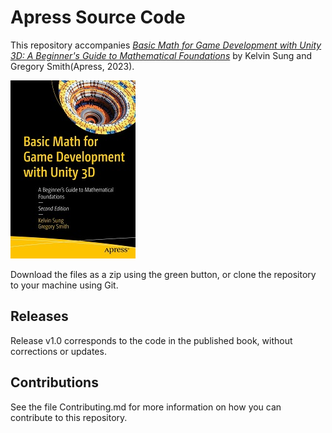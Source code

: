 # Apress Source Code

This repository accompanies [*Basic Math for Game Development with 
Unity 3D: A Beginner's Guide to 
Mathematical Foundations*](https://www.link.springer.com/book/10.1007/978-1-4842-9885-5) by Kelvin Sung and Gregory Smith(Apress, 2023).

[comment]: #cover
![Cover image](9781484298848.jpg)

Download the files as a zip using the green button, or clone the repository to your machine using Git.

## Releases

Release v1.0 corresponds to the code in the published book, without corrections or updates.

## Contributions

See the file Contributing.md for more information on how you can contribute to this repository.